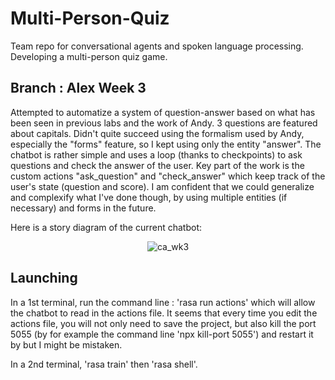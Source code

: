 # Multi-Person-Quiz
Team repo for conversational agents and spoken language processing. Developing a multi-person quiz game.

## Branch : Alex Week 3

Attempted to automatize a system of question-answer based on what has been seen in previous labs and the work of Andy. 3 questions are featured about capitals.
Didn't quite succeed using the formalism used by Andy, especially the "forms" feature, so I kept using only the entity "answer". The chatbot is rather simple and uses a loop (thanks to checkpoints) to ask questions and check the answer of the user. Key part of the work is the custom actions "ask_question" and "check_answer" which keep track of the user's state (question and score). I am confident that we could generalize and complexify what I've done though, by using multiple entities (if necessary) and forms in the future.

Here is a story diagram of the current chatbot:

<center>
  
![ca_wk3](https://user-images.githubusercontent.com/92320638/216168429-51fca261-da3f-4b08-92ea-92435a2cce48.png)
  
</center>

## Launching

In a 1st terminal, run the command line : 'rasa run actions' which will allow the chatbot to read in the actions file.
It seems that every time you edit the actions file, you will not only need to save the project, but also kill the port 5055 (by for example the command line 'npx kill-port 5055') and restart it by <rasa run actions> but I might be mistaken.

In a 2nd terminal, 'rasa train' then 'rasa shell'.
